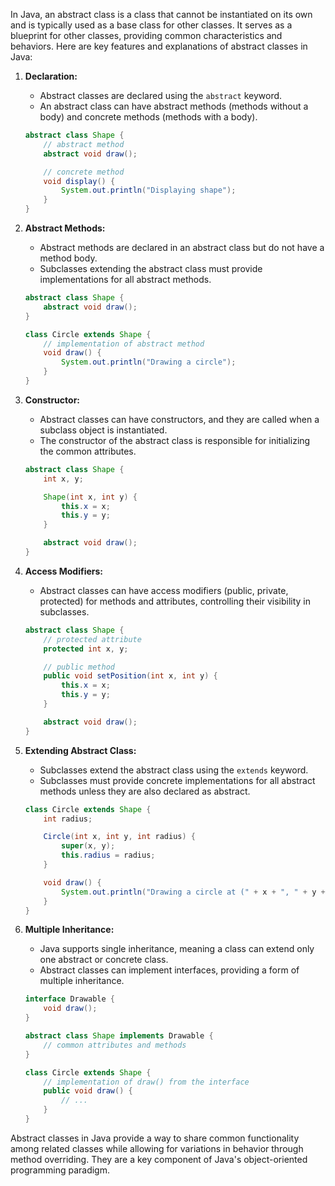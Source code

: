 In Java, an abstract class is a class that cannot be instantiated on its own and is typically used as a base class for other classes. It serves as a blueprint for other classes, providing common characteristics and behaviors. Here are key features and explanations of abstract classes in Java:

1. **Declaration:**
   - Abstract classes are declared using the `abstract` keyword.
   - An abstract class can have abstract methods (methods without a body) and concrete methods (methods with a body).

   ```java
   abstract class Shape {
       // abstract method
       abstract void draw();

       // concrete method
       void display() {
           System.out.println("Displaying shape");
       }
   }
   ```

2. **Abstract Methods:**
   - Abstract methods are declared in an abstract class but do not have a method body.
   - Subclasses extending the abstract class must provide implementations for all abstract methods.

   ```java
   abstract class Shape {
       abstract void draw();
   }

   class Circle extends Shape {
       // implementation of abstract method
       void draw() {
           System.out.println("Drawing a circle");
       }
   }
   ```

3. **Constructor:**
   - Abstract classes can have constructors, and they are called when a subclass object is instantiated.
   - The constructor of the abstract class is responsible for initializing the common attributes.

   ```java
   abstract class Shape {
       int x, y;

       Shape(int x, int y) {
           this.x = x;
           this.y = y;
       }

       abstract void draw();
   }
   ```

4. **Access Modifiers:**
   - Abstract classes can have access modifiers (public, private, protected) for methods and attributes, controlling their visibility in subclasses.

   ```java
   abstract class Shape {
       // protected attribute
       protected int x, y;

       // public method
       public void setPosition(int x, int y) {
           this.x = x;
           this.y = y;
       }

       abstract void draw();
   }
   ```

5. **Extending Abstract Class:**
   - Subclasses extend the abstract class using the `extends` keyword.
   - Subclasses must provide concrete implementations for all abstract methods unless they are also declared as abstract.

   ```java
   class Circle extends Shape {
       int radius;

       Circle(int x, int y, int radius) {
           super(x, y);
           this.radius = radius;
       }

       void draw() {
           System.out.println("Drawing a circle at (" + x + ", " + y + ") with radius " + radius);
       }
   }
   ```

6. **Multiple Inheritance:**
   - Java supports single inheritance, meaning a class can extend only one abstract or concrete class.
   - Abstract classes can implement interfaces, providing a form of multiple inheritance.

   ```java
   interface Drawable {
       void draw();
   }

   abstract class Shape implements Drawable {
       // common attributes and methods
   }

   class Circle extends Shape {
       // implementation of draw() from the interface
       public void draw() {
           // ...
       }
   }
   ```

Abstract classes in Java provide a way to share common functionality among related classes while allowing for variations in behavior through method overriding. They are a key component of Java's object-oriented programming paradigm.